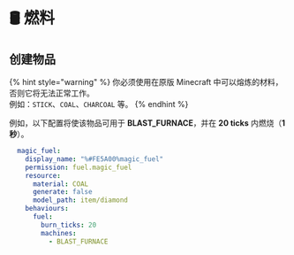 # 🛢 燃料

## 创建物品

{% hint style="warning" %}
你必须使用在原版 Minecraft 中可以熔炼的材料，否则它将无法正常工作。\
例如：`STICK`、`COAL`、`CHARCOAL` 等。
{% endhint %}

例如，以下配置将使该物品可用于 **BLAST_FURNACE**，并在 **20 ticks** 内燃烧（**1 秒**）。

```yaml
  magic_fuel:
    display_name: "%#FE5A00%magic_fuel"
    permission: fuel.magic_fuel
    resource:
      material: COAL
      generate: false
      model_path: item/diamond
    behaviours:
      fuel: 
        burn_ticks: 20
        machines:
          - BLAST_FURNACE
```
